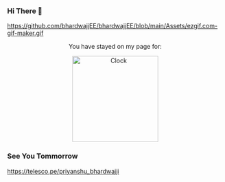 ### Hi There 👋

https://github.com/bhardwajjEE/bhardwajjEE/blob/main/Assets/ezgif.com-gif-maker.gif



<p align="center">
You have stayed on my page for:
</p>

<p align="center">
<a href="https://github.com/tomchen/animated-svg-clock" title="Animated SVG clock"><img src="https://github.com/tomchen/animated-svg-clock/raw/master/clock.svg" alt="Clock" width="200px" height="200px"></a>
</p>

  
  









</center>

### See You Tommorrow 
https://telesco.pe/priyanshu_bhardwajji
